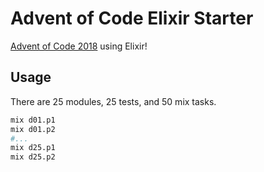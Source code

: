 # Advent of Code Elixir Starter

[Advent of Code 2018](https://www.adventofcode.com/2018) using Elixir!

## Usage

There are 25 modules, 25 tests, and 50 mix tasks.

```bash
mix d01.p1
mix d01.p2
#...
mix d25.p1
mix d25.p2
```
